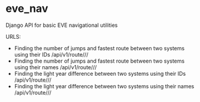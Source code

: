 # eve_nav
Django API for basic EVE navigational utilities

URLS:
 - Finding the number of jumps and fastest route between two systems using their IDs
/api/v1/route/<Origin ID>/<Destination ID>/
 - Finding the number of jumps and fastest route between two systems using their names
/api/v1/route/<Origin Name>/<Destination Name>/
 - Finding the light year difference between two systems using their IDs
/api/v1/route/<System1 ID>/<System2 ID>/
 - Finding the light year difference between two systems using their names
/api/v1/route/<System1 Name>/<System2 Name>/
